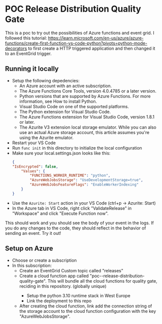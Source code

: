 # POC Release Distribution Quality Gate
This is a poc to try out the possibilities of Azure functions and event grid. I followed this tutorial: https://learn.microsoft.com/en-us/azure/azure-functions/create-first-function-vs-code-python?pivots=python-mode-decorators to first create a HTTP triggered application and then changed it to an EventGrid trigger.

## Running it locally

* Setup the following depedencies:
    * An Azure account with an active subscription.
    * The Azure Functions Core Tools, version 4.0.4785 or a later version.
    * Python versions that are supported by Azure Functions. For more information, see How to install Python.
    * Visual Studio Code on one of the supported platforms.
    * The Python extension for Visual Studio Code.
    * The Azure Functions extension for Visual Studio Code, version 1.8.1 or later.
    * The Azurite V3 extension local storage emulator. While you can also use an actual Azure storage account, this article assumes you're using the Azurite emulator.
* Restart your VS Code
* Run `func init` in this directory to initialize the local configuration
* Make sure your local.settings.json looks like this:
    ```json
    {
    "IsEncrypted": false,
        "Values": {
            "FUNCTIONS_WORKER_RUNTIME": "python",
            "AzureWebJobsStorage": "UseDevelopmentStorage=true",
            "AzureWebJobsFeatureFlags": "EnableWorkerIndexing"
        }
    }
    ```
* Use the `Azurite: Start` action in your VS Code (ctrl+p -> Azurite: Start)
* In the Azure tab in VS Code, right click "ValidateRelease" in "Workspace" and click "Execute Function now".

This should work and you should see the body of your event in the logs. If you do any changes to the code, they should reflect in the behavior of sending an event. Try it out!

## Setup on Azure

* Choose or create a subscription
* In this subscription:
    * Create an EventGrid Custom topic called "releases"
    * Create a cloud function app called "poc-<your-name>-release-distribution-quality-gate". This will bundle all the cloud functions for quality gate, reciding in this repository. (globally unique)
        * Setup the python 3.10 runtime stack in West Europe
        * Link the deployment to this repo
    * After creating the cloud function, link add the connection string of the storage account to the cloud function configuration with the key "AzureWebJobsStorage".
